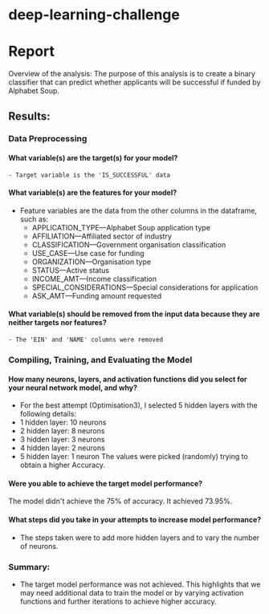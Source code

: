 # deep-learning-challenge

# Report

Overview of the analysis: The purpose of this analysis is to create a binary classifier that can predict whether applicants will be successful if funded by Alphabet Soup.

## Results: 

### Data Preprocessing

#### What variable(s) are the target(s) for your model?
    - Target variable is the 'IS_SUCCESSFUL' data

#### What variable(s) are the features for your model?
 - Feature variables are the data from the other columns in the dataframe, such as:
    - APPLICATION_TYPE—Alphabet Soup application type
    - AFFILIATION—Affiliated sector of industry
    - CLASSIFICATION—Government organisation classification
    - USE_CASE—Use case for funding
    - ORGANIZATION—Organisation type
    - STATUS—Active status
    - INCOME_AMT—Income classification
    - SPECIAL_CONSIDERATIONS—Special considerations for application
    - ASK_AMT—Funding amount requested

#### What variable(s) should be removed from the input data because they are neither targets nor features?
    - The 'EIN' and 'NAME' columns were removed

### Compiling, Training, and Evaluating the Model

#### How many neurons, layers, and activation functions did you select for your neural network model, and why?
 - For the best attempt (Optimisation3), I selected 5 hidden layers with the following details: 
  - 1 hidden layer: 10 neurons
  - 2 hidden layer: 8 neurons
  - 3 hidden layer: 3 neurons
  - 4 hidden layer: 2 neurons
  - 5 hidden layer: 1 neuron
  The values were picked (randomly) trying to obtain a higher Accuracy.

#### Were you able to achieve the target model performance?
The model didn't achieve the 75% of accuracy. It achieved 73.95%.

#### What steps did you take in your attempts to increase model performance?
- The steps taken were to add more hidden layers and to vary the number of neurons.

### Summary: 
- The target model performance was not achieved. This highlights that we may need additional data to train the model or by varying activation functions and further iterations to achieve higher accuracy.
